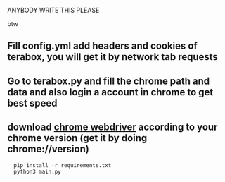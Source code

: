 ANYBODY WRITE THIS PLEASE 


btw

## Fill config.yml add headers and cookies of terabox, you will get it by network tab requests 
## Go to terabox.py and fill the chrome path and data and also login a account in chrome to get best speed 
## download [chrome webdriver](https://chromedriver.chromium.org/downloads) according to your chrome version (get it by doing chrome://version)


```python
  pip install -r requirements.txt
  python3 main.py
```


